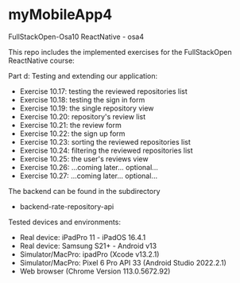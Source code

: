 # myMobileApp4
FullStackOpen-Osa10 ReactNative - osa4

This repo includes the implemented exercises for the FullStackOpen ReactNative course:

Part d: Testing and extending our application:

- Exercise 10.17: testing the reviewed repositories list
- Exercise 10.18: testing the sign in form
- Exercise 10.19: the single repository view
- Exercise 10.20: repository's review list
- Exercise 10.21: the review form
- Exercise 10.22: the sign up form
- Exercise 10.23: sorting the reviewed repositories list
- Exercise 10.24: filtering the reviewed repositories list
- Exercise 10.25: the user's reviews view
- Exercise 10.26: ...coming later... optional...
- Exercise 10.27: ...coming later... optional...

The backend can be found in the subdirectory
- backend-rate-repository-api

Tested devices and environments:
- Real device: iPadPro 11 - iPadOS 16.4.1
- Real device: Samsung S21+ - Android v13
- Simulator/MacPro: ipadPro (Xcode v13.2.1)
- Simulator/MacPro: Pixel 6 Pro API 33 (Android Studio 2022.2.1)
- Web browser (Chrome Version 113.0.5672.92)